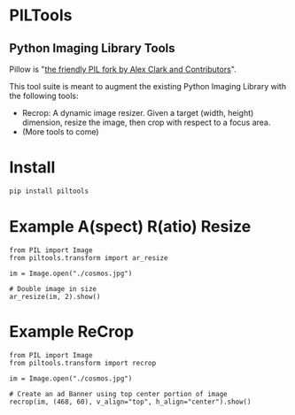 # PILTools
## Python Imaging Library Tools

Pillow is "[the friendly PIL fork by Alex Clark and Contributors](https://pillow.readthedocs.io/en/stable/)".

This tool suite is meant to augment the existing Python Imaging Library with the following tools:
- Recrop: A dynamic image resizer. Given a target (width, height) dimension, resize the image, then crop with respect to a focus area.
- (More tools to come)

# Install
```sh
pip install piltools
```

# Example A(spect) R(atio) Resize
```
from PIL import Image
from piltools.transform import ar_resize

im = Image.open("./cosmos.jpg")

# Double image in size
ar_resize(im, 2).show()
```

# Example ReCrop
```
from PIL import Image
from piltools.transform import recrop

im = Image.open("./cosmos.jpg")

# Create an ad Banner using top center portion of image
recrop(im, (468, 60), v_align="top", h_align="center").show()
```
